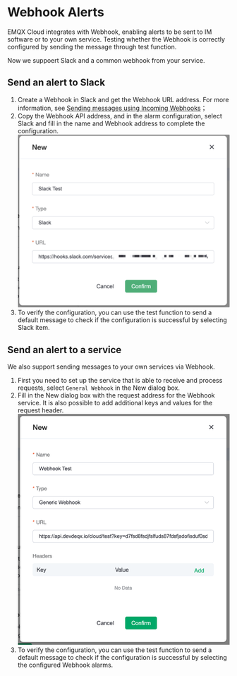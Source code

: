 # Webhook Alerts

EMQX Cloud integrates with Webhook, enabling alerts to be sent to IM software or to your own service. Testing whether the Webhook is correctly configured by sending the message through test function.

Now we suppoert Slack and a common webhook from your service.

## Send an alert to Slack
1. Create a Webhook in Slack and get the Webhook URL address. For more information, see [Sending messages using Incoming Webhooks](https://api.slack.com/messaging/webhooks?spm=a2c4g.11186623.0.0.2fa63db5J0PRQp)；
2. Copy the Webhook API address, and in the alarm configuration, select Slack and fill in the name and Webhook address to complete the configuration.
![webhook01](./_assets/alerts_hook_01.png) 
3. To verify the configuration, you can use the test function to send a default message to check if the configuration is successful by selecting Slack item.

## Send an alert to a service
We also support sending messages to your own services via Webhook.

1. First you need to set up the service that is able to receive and process requests, select `General Webhook` in the New dialog box.
2. Fill in the New dialog box with the request address for the Webhook service. It is also possible to add additional keys and values for the request header.
![webhook02](./_assets/alerts_hook_02.png) 
3. To verify the configuration, you can use the test function to send a default message to check if the configuration is successful by selecting the configured Webhook alarms.